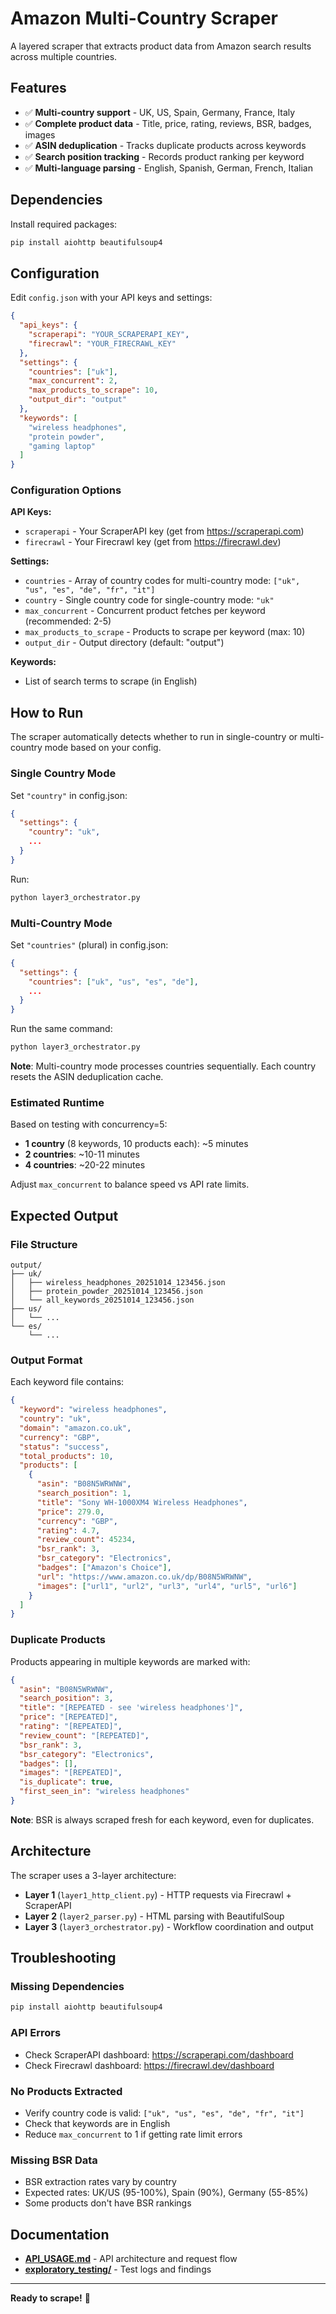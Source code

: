 # Amazon Multi-Country Scraper

A layered scraper that extracts product data from Amazon search results across multiple countries.

## Features

- ✅ **Multi-country support** - UK, US, Spain, Germany, France, Italy
- ✅ **Complete product data** - Title, price, rating, reviews, BSR, badges, images
- ✅ **ASIN deduplication** - Tracks duplicate products across keywords
- ✅ **Search position tracking** - Records product ranking per keyword
- ✅ **Multi-language parsing** - English, Spanish, German, French, Italian

## Dependencies

Install required packages:

```bash
pip install aiohttp beautifulsoup4
```

## Configuration

Edit `config.json` with your API keys and settings:

```json
{
  "api_keys": {
    "scraperapi": "YOUR_SCRAPERAPI_KEY",
    "firecrawl": "YOUR_FIRECRAWL_KEY"
  },
  "settings": {
    "countries": ["uk"],
    "max_concurrent": 2,
    "max_products_to_scrape": 10,
    "output_dir": "output"
  },
  "keywords": [
    "wireless headphones",
    "protein powder",
    "gaming laptop"
  ]
}
```

### Configuration Options

**API Keys:**
- `scraperapi` - Your ScraperAPI key (get from https://scraperapi.com)
- `firecrawl` - Your Firecrawl key (get from https://firecrawl.dev)

**Settings:**
- `countries` - Array of country codes for multi-country mode: `["uk", "us", "es", "de", "fr", "it"]`
- `country` - Single country code for single-country mode: `"uk"`
- `max_concurrent` - Concurrent product fetches per keyword (recommended: 2-5)
- `max_products_to_scrape` - Products to scrape per keyword (max: 10)
- `output_dir` - Output directory (default: "output")

**Keywords:**
- List of search terms to scrape (in English)

## How to Run

The scraper automatically detects whether to run in single-country or multi-country mode based on your config.

### Single Country Mode

Set `"country"` in config.json:

```json
{
  "settings": {
    "country": "uk",
    ...
  }
}
```

Run:
```bash
python layer3_orchestrator.py
```

### Multi-Country Mode

Set `"countries"` (plural) in config.json:

```json
{
  "settings": {
    "countries": ["uk", "us", "es", "de"],
    ...
  }
}
```

Run the same command:
```bash
python layer3_orchestrator.py
```

**Note**: Multi-country mode processes countries sequentially. Each country resets the ASIN deduplication cache.

### Estimated Runtime

Based on testing with concurrency=5:
- **1 country** (8 keywords, 10 products each): ~5 minutes
- **2 countries**: ~10-11 minutes
- **4 countries**: ~20-22 minutes

Adjust `max_concurrent` to balance speed vs API rate limits.

## Expected Output

### File Structure

```
output/
├── uk/
│   ├── wireless_headphones_20251014_123456.json
│   ├── protein_powder_20251014_123456.json
│   └── all_keywords_20251014_123456.json
├── us/
│   └── ...
└── es/
    └── ...
```

### Output Format

Each keyword file contains:

```json
{
  "keyword": "wireless headphones",
  "country": "uk",
  "domain": "amazon.co.uk",
  "currency": "GBP",
  "status": "success",
  "total_products": 10,
  "products": [
    {
      "asin": "B08N5WRWNW",
      "search_position": 1,
      "title": "Sony WH-1000XM4 Wireless Headphones",
      "price": 279.0,
      "currency": "GBP",
      "rating": 4.7,
      "review_count": 45234,
      "bsr_rank": 3,
      "bsr_category": "Electronics",
      "badges": ["Amazon's Choice"],
      "url": "https://www.amazon.co.uk/dp/B08N5WRWNW",
      "images": ["url1", "url2", "url3", "url4", "url5", "url6"]
    }
  ]
}
```

### Duplicate Products

Products appearing in multiple keywords are marked with:

```json
{
  "asin": "B08N5WRWNW",
  "search_position": 3,
  "title": "[REPEATED - see 'wireless headphones']",
  "price": "[REPEATED]",
  "rating": "[REPEATED]",
  "review_count": "[REPEATED]",
  "bsr_rank": 3,
  "bsr_category": "Electronics",
  "badges": [],
  "images": "[REPEATED]",
  "is_duplicate": true,
  "first_seen_in": "wireless headphones"
}
```

**Note**: BSR is always scraped fresh for each keyword, even for duplicates.

## Architecture

The scraper uses a 3-layer architecture:

- **Layer 1** (`layer1_http_client.py`) - HTTP requests via Firecrawl + ScraperAPI
- **Layer 2** (`layer2_parser.py`) - HTML parsing with BeautifulSoup
- **Layer 3** (`layer3_orchestrator.py`) - Workflow coordination and output

## Troubleshooting

### Missing Dependencies
```bash
pip install aiohttp beautifulsoup4
```

### API Errors
- Check ScraperAPI dashboard: https://scraperapi.com/dashboard
- Check Firecrawl dashboard: https://firecrawl.dev/dashboard

### No Products Extracted
- Verify country code is valid: `["uk", "us", "es", "de", "fr", "it"]`
- Check that keywords are in English
- Reduce `max_concurrent` to 1 if getting rate limit errors

### Missing BSR Data
- BSR extraction rates vary by country
- Expected rates: UK/US (95-100%), Spain (90%), Germany (55-85%)
- Some products don't have BSR rankings

## Documentation

- **[API_USAGE.md](API_USAGE.md)** - API architecture and request flow
- **[exploratory_testing/](exploratory_testing/)** - Test logs and findings

---

**Ready to scrape!** 🚀
